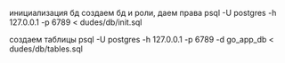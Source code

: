 инициализация бд
создаем бд и роли, даем права
psql -U postgres -h 127.0.0.1 -p 6789 < dudes/db/init.sql

создаем таблицы
psql -U postgres -h 127.0.0.1 -p 6789 -d go_app_db < dudes/db/tables.sql